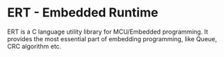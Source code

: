 # ERT - Embedded Runtime

ERT is a C language utility library for MCU/Embedded programming. It provides the most essential part of embedding programming, like Queue, CRC algorithm etc.

